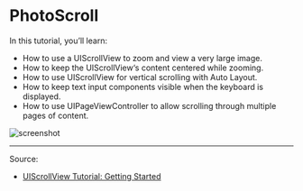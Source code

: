 # PhotoScroll

In this tutorial, you’ll learn:

- How to use a UIScrollView to zoom and view a very large image.
- How to keep the UIScrollView‘s content centered while zooming.
- How to use UIScrollView for vertical scrolling with Auto Layout.
- How to keep text input components visible when the keyboard is displayed.
- How to use UIPageViewController to allow scrolling through multiple pages of content.

![screenshot](https://koenig-media.raywenderlich.com/uploads/2016/01/visit-4.gif)

---

Source:

- [UIScrollView Tutorial: Getting Started](https://www.raywenderlich.com/159481/uiscrollview-tutorial-getting-started)

